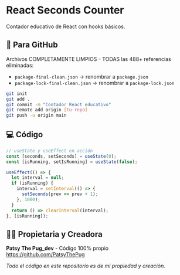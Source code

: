 # React Seconds Counter

Contador educativo de React con hooks básicos.

## 🚀 Para GitHub

Archivos COMPLETAMENTE LIMPIOS - TODAS las 488+ referencias eliminadas:
- `package-final-clean.json` → renombrar a `package.json`
- `package-lock-final-clean.json` → renombrar a `package-lock.json`

```bash
git init
git add .
git commit -m "Contador React educativo"  
git remote add origin [tu-repo]
git push -u origin main
```

## 💻 Código

```javascript
// useState y useEffect en acción
const [seconds, setSeconds] = useState(0);
const [isRunning, setIsRunning] = useState(false);

useEffect(() => {
  let interval = null;
  if (isRunning) {
    interval = setInterval(() => {
      setSeconds(prev => prev + 1);
    }, 1000);
  }
  return () => clearInterval(interval);
}, [isRunning]);
```

## 👩‍💻 Propietaria y Creadora

**Patsy The Pug_dev** - Código 100% propio  
https://github.com/PatsyThePug  

*Todo el código en este repositorio es de mi propiedad y creación.*